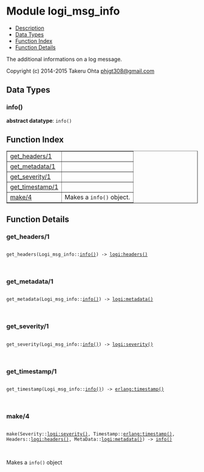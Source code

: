 

# Module logi_msg_info #
* [Description](#description)
* [Data Types](#types)
* [Function Index](#index)
* [Function Details](#functions)

The additional informations on a log message.

Copyright (c) 2014-2015 Takeru Ohta <phjgt308@gmail.com>

<a name="types"></a>

## Data Types ##




### <a name="type-info">info()</a> ###


__abstract datatype__: `info()`

<a name="index"></a>

## Function Index ##


<table width="100%" border="1" cellspacing="0" cellpadding="2" summary="function index"><tr><td valign="top"><a href="#get_headers-1">get_headers/1</a></td><td></td></tr><tr><td valign="top"><a href="#get_metadata-1">get_metadata/1</a></td><td></td></tr><tr><td valign="top"><a href="#get_severity-1">get_severity/1</a></td><td></td></tr><tr><td valign="top"><a href="#get_timestamp-1">get_timestamp/1</a></td><td></td></tr><tr><td valign="top"><a href="#make-4">make/4</a></td><td>Makes a <code>info()</code> object.</td></tr></table>


<a name="functions"></a>

## Function Details ##

<a name="get_headers-1"></a>

### get_headers/1 ###

<pre><code>
get_headers(Logi_msg_info::<a href="#type-info">info()</a>) -&gt; <a href="logi.md#type-headers">logi:headers()</a>
</code></pre>
<br />

<a name="get_metadata-1"></a>

### get_metadata/1 ###

<pre><code>
get_metadata(Logi_msg_info::<a href="#type-info">info()</a>) -&gt; <a href="logi.md#type-metadata">logi:metadata()</a>
</code></pre>
<br />

<a name="get_severity-1"></a>

### get_severity/1 ###

<pre><code>
get_severity(Logi_msg_info::<a href="#type-info">info()</a>) -&gt; <a href="logi.md#type-severity">logi:severity()</a>
</code></pre>
<br />

<a name="get_timestamp-1"></a>

### get_timestamp/1 ###

<pre><code>
get_timestamp(Logi_msg_info::<a href="#type-info">info()</a>) -&gt; <a href="erlang.md#type-timestamp">erlang:timestamp()</a>
</code></pre>
<br />

<a name="make-4"></a>

### make/4 ###

<pre><code>
make(Severity::<a href="logi.md#type-severity">logi:severity()</a>, Timestamp::<a href="erlang.md#type-timestamp">erlang:timestamp()</a>, Headers::<a href="logi.md#type-headers">logi:headers()</a>, MetaData::<a href="logi.md#type-metadata">logi:metadata()</a>) -&gt; <a href="#type-info">info()</a>
</code></pre>
<br />

Makes a `info()` object

